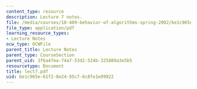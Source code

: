 ```yaml
---
content_type: resource
description: Lecture 7 notes.
file: /media/courses/18-409-behavior-of-algorithms-spring-2002/be1c965e61f28e2495c76c8fe1e89922_lect7.pdf
file_type: application/pdf
learning_resource_types:
- Lecture Notes
ocw_type: OCWFile
parent_title: Lecture Notes
parent_type: CourseSection
parent_uid: 3f6a47ea-74a7-53d2-524b-325889a3e5b5
resourcetype: Document
title: lect7.pdf
uid: be1c965e-61f2-8e24-95c7-6c8fe1e89922
---
```

